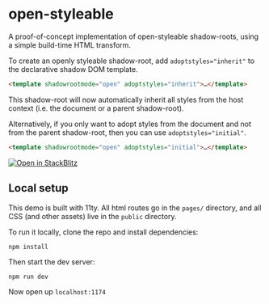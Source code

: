 # open-styleable

A proof-of-concept implementation of open-styleable shadow-roots, using a simple build-time HTML transform.

To create an openly styleable shadow-root, add `adoptstyles="inherit"` to the declarative shadow DOM template.

```html
<template shadowrootmode="open" adoptstyles="inherit">…</template>
```

This shadow-root will now automatically inherit all styles from the host context (i.e. the document or a parent shadow-root).

Alternatively, if you only want to adopt styles from the document and not from the parent shadow-root, then you can use `adoptstyles="initial"`.

```html
<template shadowrootmode="open" adoptstyles="initial">…</template>
```

[![Open in StackBlitz](https://developer.stackblitz.com/img/open_in_stackblitz.svg)](https://stackblitz.com/github.com/mayank99/open-styleable?file=pages/index.html)

## Local setup

This demo is built with 11ty. All html routes go in the `pages/` directory, and all CSS (and other assets) live in the `public` directory.

To run it locally, clone the repo and install dependencies:

```
npm install
```

Then start the dev server:

```
npm run dev
```

Now open up `localhost:1174`
